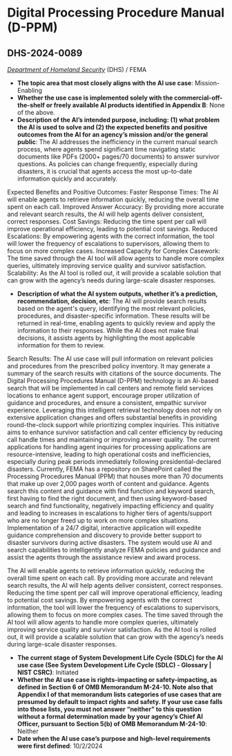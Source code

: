 # Digital Processing Procedure Manual (D-PPM)
## DHS-2024-0089
_[Department of Homeland Security](<../3_agency/Department of Homeland Security.md>)_ (DHS) / FEMA


+ **The topic area that most closely aligns with the AI use case**: Mission-Enabling
+ **Whether the use case is implemented solely with the commercial-off-the-shelf or freely available AI products identified in Appendix B**: None of the above.
+ **Description of the AI’s intended purpose, including: (1) what problem the AI is used to solve and (2) the expected benefits and positive outcomes from the AI for an agency’s mission and/or the general public**: The AI addresses the inefficiency in the current manual search process, where agents spend significant time navigating static documents like PDFs (2000+ pages/70 documents) to answer survivor questions. As policies can change frequently, especially during disasters, it is crucial that agents access the most up-to-date information quickly and accurately.

Expected Benefits and Positive Outcomes:
Faster Response Times: The AI will enable agents to retrieve information quickly, reducing the overall time spent on each call.
Improved Answer Accuracy: By providing more accurate and relevant search results, the AI will help agents deliver consistent, correct responses.
Cost Savings: Reducing the time spent per call will improve operational efficiency, leading to potential cost savings.
Reduced Escalations: By empowering agents with the correct information, the tool will lower the frequency of escalations to supervisors, allowing them to focus on more complex cases.
Increased Capacity for Complex Casework: The time saved through the AI tool will allow agents to handle more complex queries, ultimately improving service quality and survivor satisfaction.
Scalability: As the AI tool is rolled out, it will provide a scalable solution that can grow with the agency’s needs during large-scale disaster responses.
+ **Description of what the AI system outputs, whether it’s a prediction, recommendation, decision, etc**: The AI will provide search results based on the agent's query, identifying the most relevant policies, procedures, and disaster-specific information. These results will be returned in real-time, enabling agents to quickly review and apply the information to their responses. While the AI does not make final decisions, it assists agents by highlighting the most applicable information for them to review.

Search Results: The AI use case will pull information on relevant policies and procedures from the prescribed policy inventory. It may generate a summary of the search results with citations of the source documents.
The Digital Processing Procedures Manual (D-PPM) technology is an AI-based search that will be implemented in call centers and remote field services locations to enhance agent support, encourage proper utilization of guidance and procedures, and ensure a consistent, empathic survivor experience. Leveraging this intelligent retrieval technology does not rely on extensive application changes and offers substantial benefits in providing round-the-clock support while prioritizing complex inquiries. This initiative aims to enhance survivor satisfaction and call center efficiency by reducing call handle times and maintaining or improving answer quality.  The current applications for handling agent inquiries for processing applications are resource-intensive, leading to high operational costs and inefficiencies, especially during peak periods immediately following presidential-declared disasters. Currently, FEMA has a repository on SharePoint called the Processing Procedures Manual (PPM) that houses more than 70 documents that make up over 2,000 pages worth of content and guidance. Agents search this content and guidance with find function and keyword search, first having to find the right document, and then using keyword-based search and find functionality, negatively impacting efficiency and quality and leading to increases in escalations to higher tiers of agents/support who are no longer freed up to work on more complex situations.  Implementation of a 24/7 digital, interactive application will expedite guidance comprehension and discovery to provide better support to disaster survivors during active disasters. The system would use AI and search capabilities to intelligently analyze FEMA policies and guidance and assist the agents through the assistance review and award process.  

The AI will enable agents to retrieve information quickly, reducing the overall time spent on each call.  By providing more accurate and relevant search results, the AI will help agents deliver consistent, correct responses.  Reducing the time spent per call will improve operational efficiency, leading to potential cost savings.  By empowering agents with the correct information, the tool will lower the frequency of escalations to supervisors, allowing them to focus on more complex cases.  The time saved through the AI tool will allow agents to handle more complex queries, ultimately improving service quality and survivor satisfaction.  As the AI tool is rolled out, it will provide a scalable solution that can grow with the agency’s needs during large-scale disaster responses. 
+ **The current stage of System Development Life Cycle (SDLC) for the AI use case (See System Development Life Cycle (SDLC) - Glossary | NIST CSRC)**: Initiated
+ **Whether the AI use case is rights-impacting or safety-impacting, as defined in Section 6 of OMB Memorandum M-24-10. Note also that Appendix I of that memorandum lists categories of use cases that are presumed by default to impact rights and safety. If your use case falls into those lists, you must not answer “neither” to this question without a formal determination made by your agency’s Chief AI Officer, pursuant to Section 5(b) of OMB Memorandum M-24-10**: Neither
+ **Date when the AI use case’s purpose and high-level requirements were first defined**: 10/2/2024